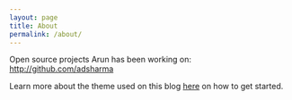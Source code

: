 ```yaml
---
layout: page
title: About
permalink: /about/
---
```


Open source projects Arun has been working on: http://github.com/adsharma

Learn more about the theme used on this blog [here](https://github.com/amitmerchant1990/reverie) on how to get started.
